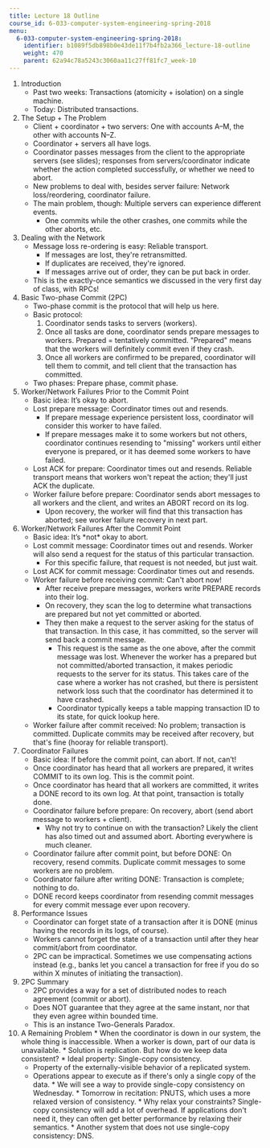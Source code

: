 ```yaml
---
title: Lecture 18 Outline
course_id: 6-033-computer-system-engineering-spring-2018
menu:
  6-033-computer-system-engineering-spring-2018:
    identifier: b1089f5db898b0e43de11f7b4fb2a366_lecture-18-outline
    weight: 470
    parent: 62a94c78a5243c3060aa11c27ff81fc7_week-10
---
```

1.  Introduction
    *   Past two weeks: Transactions (atomicity + isolation) on a single machine.
    *   Today: Distributed transactions.
2.  The Setup + The Problem
    *   Client + coordinator + two servers: One with accounts A–M, the other with accounts N–Z.
    *   Coordinator + servers all have logs.
    *   Coordinator passes messages from the client to the appropriate servers (see slides); responses from servers/coordinator indicate whether the action completed successfully, or whether we need to abort.
    *   New problems to deal with, besides server failure: Network loss/reordering, coordinator failure.
    *   The main problem, though: Multiple servers can experience different events.
        *   One commits while the other crashes, one commits while the other aborts, etc.
3.  Dealing with the Network
    *   Message loss re-ordering is easy: Reliable transport.
        *   If messages are lost, they're retransmitted.
        *   If duplicates are received, they're ignored.
        *   If messages arrive out of order, they can be put back in order.
    *   This is the exactly-once semantics we discussed in the very first day of class, with RPCs!
4.  Basic Two-phase Commit (2PC)
    *   Two-phase commit is the protocol that will help us here.
    *   Basic protocol:
        1.  Coordinator sends tasks to servers (workers).
        2.  Once all tasks are done, coordinator sends prepare messages to workers. Prepared = tentatively committed. "Prepared" means that the workers will definitely commit even if they crash.
        3.  Once all workers are confirmed to be prepared, coordinator will tell them to commit, and tell client that the transaction has committed.
    *   Two phases: Prepare phase, commit phase.
5.  Worker/Network Failures Prior to the Commit Point
    *   Basic idea: It’s okay to abort.
    *   Lost prepare message: Coordinator times out and resends.
        *   If prepare message experience persistent loss, coordinator will consider this worker to have failed.
        *   If prepare messages make it to some workers but not others, coordinator continues resending to "missing" workers until either everyone is prepared, or it has deemed some workers to have failed.
    *   Lost ACK for prepare: Coordinator times out and resends. Reliable transport means that workers won't repeat the action; they'll just ACK the duplicate.
    *   Worker failure before prepare: Coordinator sends abort messages to all workers and the client, and writes an ABORT record on its log.
        *   Upon recovery, the worker will find that this transaction has aborted; see worker failure recovery in next part.
6.  Worker/Network Failures After the Commit Point
    *   Basic idea: It’s \*not\* okay to abort.
    *   Lost commit message: Coordinator times out and resends. Worker will also send a request for the status of this particular transaction.
        *   For this specific failure, that request is not needed, but just wait.
    *   Lost ACK for commit message: Coordinator times out and resends.
    *   Worker failure before receiving commit: Can't abort now!
        *   After receive prepare messages, workers write PREPARE records into their log.
        *   On recovery, they scan the log to determine what transactions are prepared but not yet committed or aborted.
        *   They then make a request to the server asking for the status of that transaction. In this case, it has committed, so the server will send back a commit message.
            *   This request is the same as the one above, after the commit message was lost. Whenever the worker has a prepared but not committed/aborted transaction, it makes periodic requests to the server for its status. This takes care of the case where a worker has not crashed, but there is persistent network loss such that the coordinator has determined it to have crashed.
            *   Coordinator typically keeps a table mapping transaction ID to its state, for quick lookup here.
    *   Worker failure after commit received: No problem; transaction is committed. Duplicate commits may be received after recovery, but that's fine (hooray for reliable transport).
7.  Coordinator Failures
    *   Basic idea: If before the commit point, can abort. If not, can’t!
    *   Once coordinator has heard that all workers are prepared, it writes COMMIT to its own log. This is the commit point.
    *   Once coordinator has heard that all workers are committed, it writes a DONE record to its own log. At that point, transaction is totally done.
    *   Coordinator failure before prepare: On recovery, abort (send abort message to workers + client).
        *   Why not try to continue on with the transaction? Likely the client has also timed out and assumed abort. Aborting everywhere is much cleaner.
    *   Coordinator failure after commit point, but before DONE: On recovery, resend commits. Duplicate commit messages to some workers are no problem.
    *   Coordinator failure after writing DONE: Transaction is complete; nothing to do.
    *   DONE record keeps coordinator from resending commit messages for every commit message ever upon recovery.
8.  Performance Issues
    *   Coordinator can forget state of a transaction after it is DONE (minus having the records in its logs, of course).
    *   Workers cannot forget the state of a transaction until after they hear commit/abort from coordinator.
    *   2PC can be impractical. Sometimes we use compensating actions instead (e.g., banks let you cancel a transaction for free if you do so within X minutes of initiating the transaction).
9.  2PC Summary
    *   2PC provides a way for a set of distributed nodes to reach agreement (commit or abort).
    *   Does NOT guarantee that they agree at the same instant, nor that they even agree within bounded time.
    *   This is an instance Two-Generals Paradox.
10.  A Remaining Problem
    *   When the coordinator is down in our system, the whole thing is inaccessible. When a worker is down, part of our data is unavailable.
    *   Solution is replication. But how do we keep data consistent?
    *   Ideal property: Single-copy consistency.
        *   Property of the externally-visible behavior of a replicated system.
        *   Operations appear to execute as if there's only a single copy of the data.
    *   We will see a way to provide single-copy consistency on Wednesday.
    *   Tomorrow in recitation: PNUTS, which uses a more relaxed version of consistency.
    *   Why relax your constraints? Single-copy consistency will add a lot of overhead. If applications don't need it, they can often get better performance by relaxing their semantics.
    *   Another system that does not use single-copy consistency: DNS.